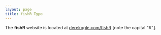 ```yaml
---
layout: page
title: fishR Typo
---
```


The **fishR** website is located at [derekogle.com/fishR](http://derekogle.com/fishR/) [note the capital "R"].
